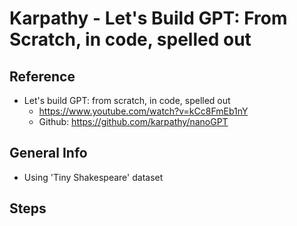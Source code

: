 # Karpathy - Let's Build GPT: From Scratch, in code, spelled out

## Reference
- Let's build GPT: from scratch, in code, spelled out
  - https://www.youtube.com/watch?v=kCc8FmEb1nY
  - Github: https://github.com/karpathy/nanoGPT

## General Info
- Using 'Tiny Shakespeare' dataset


## Steps
